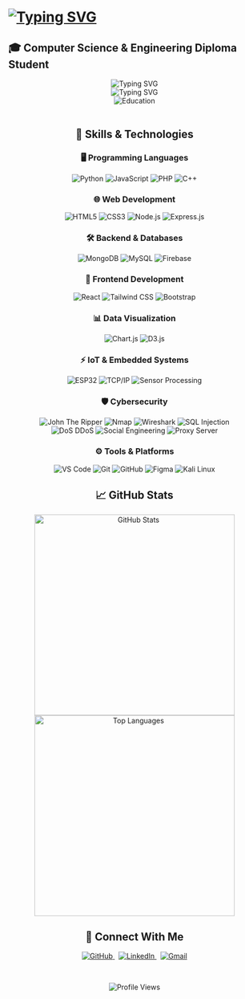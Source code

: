 # [![Typing SVG](https://readme-typing-svg.demolab.com?font=Fira+Code&weight=600&size=30&duration=4000&pause=1000&color=2D9EF7&center=true&vCenter=true&random=false&width=435&lines=Hi+there%2C+I'm+Dhruv+Suthar+%F0%9F%91%8B;Welcome+to+my+Profile+%F0%9F%8C%9F)](https://git.io/typing-svg)

## 🎓 Computer Science & Engineering Diploma Student

<div align="center">
  <img src="https://readme-typing-svg.demolab.com?font=Fira+Code&weight=600&size=28&pause=1000&color=2D9EF7&center=true&vCenter=true&random=false&width=800&lines=Hey!+I'm+Dhruv+Suthar+%F0%9F%91%8B;Welcome+to+my+Profile+%F0%9F%8C%9F" alt="Typing SVG" />
</div>

<div align="center">
  <img src="https://readme-typing-svg.herokuapp.com?font=Fira+Code&size=22&duration=4000&pause=1000&color=2D9EF7&center=true&vCenter=true&width=600&lines=Full+Stack+Developer+%F0%9F%92%BB;IoT+Enthusiast+%F0%9F%93%A1;Cybersecurity+Researcher+%F0%9F%94%92" alt="Typing SVG" />
</div>

<div align="center">
  <img src="https://img.shields.io/badge/🎓-Computer_Science_&_Engineering_Student-blue?style=for-the-badge" alt="Education"/>
</div>

<br>

<h2 align="center">🚀 Skills & Technologies</h2>

<h3 align="center">🖥 Programming Languages</h3>
<p align="center">
  <img src="https://img.shields.io/badge/Python-3776AB?style=for-the-badge&logo=python&logoColor=white" alt="Python"/>
  <img src="https://img.shields.io/badge/JavaScript-F7DF1E?style=for-the-badge&logo=javascript&logoColor=black" alt="JavaScript"/>
  <img src="https://img.shields.io/badge/PHP-777BB4?style=for-the-badge&logo=php&logoColor=white" alt="PHP"/>
  <img src="https://img.shields.io/badge/C++-00599C?style=for-the-badge&logo=c%2B%2B&logoColor=white" alt="C++"/>
</p>

<h3 align="center">🌐 Web Development</h3>
<p align="center">
  <img src="https://img.shields.io/badge/HTML5-E34F26?style=for-the-badge&logo=html5&logoColor=white" alt="HTML5"/>
  <img src="https://img.shields.io/badge/CSS3-1572B6?style=for-the-badge&logo=css3&logoColor=white" alt="CSS3"/>
  <img src="https://img.shields.io/badge/Node.js-43853D?style=for-the-badge&logo=node.js&logoColor=white" alt="Node.js"/>
  <img src="https://img.shields.io/badge/Express.js-404D59?style=for-the-badge" alt="Express.js"/>
</p>

<h3 align="center">🛠️ Backend & Databases</h3>
<p align="center">
  <img src="https://img.shields.io/badge/MongoDB-4EA94B?style=for-the-badge&logo=mongodb&logoColor=white" alt="MongoDB"/>
  <img src="https://img.shields.io/badge/MySQL-00000F?style=for-the-badge&logo=mysql&logoColor=white" alt="MySQL"/>
  <img src="https://img.shields.io/badge/Firebase-039BE5?style=for-the-badge&logo=Firebase&logoColor=white" alt="Firebase"/>
</p>

<h3 align="center">🎨 Frontend Development</h3>
<p align="center">
  <img src="https://img.shields.io/badge/React-20232A?style=for-the-badge&logo=react&logoColor=61DAFB" alt="React"/>
  <img src="https://img.shields.io/badge/Tailwind_CSS-38B2AC?style=for-the-badge&logo=tailwind-css&logoColor=white" alt="Tailwind CSS"/>
  <img src="https://img.shields.io/badge/Bootstrap-563D7C?style=for-the-badge&logo=bootstrap&logoColor=white" alt="Bootstrap"/>
</p>

<h3 align="center">📊 Data Visualization</h3>
<p align="center">
  <img src="https://img.shields.io/badge/Chart.js-FF6384?style=for-the-badge&logo=chart.js&logoColor=white" alt="Chart.js"/>
  <img src="https://img.shields.io/badge/D3.js-F9A03C?style=for-the-badge&logo=d3.js&logoColor=white" alt="D3.js"/>
</p>

<h3 align="center">⚡ IoT & Embedded Systems</h3>
<p align="center">
  <img src="https://img.shields.io/badge/ESP32-E7352C?style=for-the-badge&logo=espressif&logoColor=white" alt="ESP32"/>
  <img src="https://img.shields.io/badge/TCP%2FIP-007ACC?style=for-the-badge&logo=windows-terminal&logoColor=white" alt="TCP/IP"/>
  <img src="https://img.shields.io/badge/Sensor_Processing-00979D?style=for-the-badge&logo=arduino&logoColor=white" alt="Sensor Processing"/>
</p>

<h3 align="center">🛡 Cybersecurity</h3>
<p align="center">
  <img src="https://img.shields.io/badge/John_The_Ripper-772953?style=for-the-badge&logo=windows-terminal&logoColor=white" alt="John The Ripper"/>
  <img src="https://img.shields.io/badge/Nmap-009FE3?style=for-the-badge&logo=windows-terminal&logoColor=white" alt="Nmap"/>
  <img src="https://img.shields.io/badge/Wireshark-1679A7?style=for-the-badge&logo=wireshark&logoColor=white" alt="Wireshark"/>
  <img src="https://img.shields.io/badge/SQL_Injection-FCC624?style=for-the-badge&logo=linux&logoColor=black" alt="SQL Injection"/>
  <br/>
  <img src="https://img.shields.io/badge/DoS_DDoS-000000?style=for-the-badge&logo=windows-terminal&logoColor=white" alt="DoS DDoS"/>
  <img src="https://img.shields.io/badge/Social_Engineering-FF6B6B?style=for-the-badge&logo=windows-terminal&logoColor=white" alt="Social Engineering"/>
  <img src="https://img.shields.io/badge/Proxy_Server-4A154B?style=for-the-badge&logo=windows-terminal&logoColor=white" alt="Proxy Server"/>
</p>

<h3 align="center">⚙️ Tools & Platforms</h3>
<p align="center">
  <img src="https://img.shields.io/badge/VS_Code-007ACC?style=for-the-badge&logo=visual-studio-code&logoColor=white" alt="VS Code"/>
  <img src="https://img.shields.io/badge/Git-F05032?style=for-the-badge&logo=git&logoColor=white" alt="Git"/>
  <img src="https://img.shields.io/badge/GitHub-100000?style=for-the-badge&logo=github&logoColor=white" alt="GitHub"/>
  <img src="https://img.shields.io/badge/Figma-F24E1E?style=for-the-badge&logo=figma&logoColor=white" alt="Figma"/>
  <img src="https://img.shields.io/badge/Kali_Linux-557C94?style=for-the-badge&logo=kali-linux&logoColor=white" alt="Kali Linux"/>
</p>

<h2 align="center">📈 GitHub Stats</h2>

<p align="center">
  <img src="https://github-readme-stats-git-masterrstaa-rickstaa.vercel.app/api?username=beingdhruvv&show_icons=true&theme=radical&count_private=true&hide_border=true" width="400" alt="GitHub Stats"/>
  <img src="https://github-readme-stats-git-masterrstaa-rickstaa.vercel.app/api/top-langs/?username=beingdhruvv&layout=compact&langs_count=8&theme=radical&hide_border=true" width="400" alt="Top Languages"/>
</p>

<h2 align="center">🤝 Connect With Me</h2>

<p align="center">
  <a href="https://github.com/beingdhruvv" target="_blank">
    <img src="https://img.shields.io/badge/GitHub-100000?style=for-the-badge&logo=github&logoColor=white" alt="GitHub"/>
  </a>
  &nbsp;
  <a href="https://linkedin.com/in/dhruv-suthar-496d" target="_blank">
    <img src="https://img.shields.io/badge/LinkedIn-0077B5?style=for-the-badge&logo=linkedin&logoColor=white" alt="LinkedIn"/>
  </a>
  &nbsp;
  <a href="mailto:dhruv.techx@gmail.com">
    <img src="https://img.shields.io/badge/Gmail-D14836?style=for-the-badge&logo=gmail&logoColor=white" alt="Gmail"/>
  </a>
</p>

<br>

<p align="center">
  <img src="https://komarev.com/ghpvc/?username=beingdhruvv&label=Profile%20Views&color=blueviolet&style=for-the-badge" alt="Profile Views"/>
</p> 
